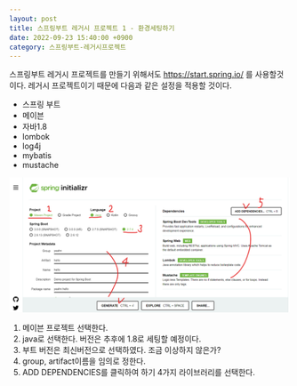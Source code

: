 ```yaml
---
layout: post
title: 스프링부트 레거시 프로젝트 1 - 환경세팅하기
date: 2022-09-23 15:40:00 +0900
category: 스프링부트-레거시프로젝트
---
```

스프링부트 레거시 프로젝트를 만들기 위해서도 https://start.spring.io/ 를 사용할것이다.
레거시 프로젝트이기 때문에 다음과 같은 설정을 적용할 것이다.
- 스프링 부트
- 메이븐
- 자바1.8
- lombok
- log4j
- mybatis
- mustache

![legacy1](/assets/img/legacy1.png)
1. 메이븐 프로젝트 선택한다.
2. java로 선택한다. 버전은 추후에 1.8로 세팅할 예정이다.
3. 부트 버전은 최신버전으로 선택하였다. 조금 이상하지 않은가?
4. group, artifact이름을 임의로 정한다.
5. ADD DEPENDENCIES를 클릭하여 하기 4가지 라이브러리를 선택한다. 
    
